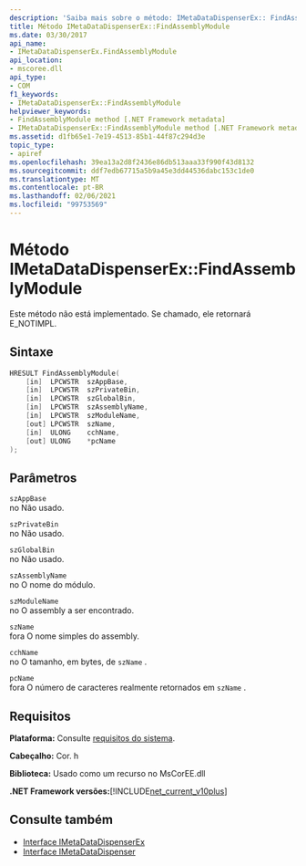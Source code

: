 ```yaml
---
description: 'Saiba mais sobre o método: IMetaDataDispenserEx:: FindAssemblyModule'
title: Método IMetaDataDispenserEx::FindAssemblyModule
ms.date: 03/30/2017
api_name:
- IMetaDataDispenserEx.FindAssemblyModule
api_location:
- mscoree.dll
api_type:
- COM
f1_keywords:
- IMetaDataDispenserEx::FindAssemblyModule
helpviewer_keywords:
- FindAssemblyModule method [.NET Framework metadata]
- IMetaDataDispenserEx::FindAssemblyModule method [.NET Framework metadata]
ms.assetid: d1fb65e1-7e19-4513-85b1-44f87c294d3e
topic_type:
- apiref
ms.openlocfilehash: 39ea13a2d8f2436e86db513aaa33f990f43d8132
ms.sourcegitcommit: ddf7edb67715a5b9a45e3dd44536dabc153c1de0
ms.translationtype: MT
ms.contentlocale: pt-BR
ms.lasthandoff: 02/06/2021
ms.locfileid: "99753569"
---
```

# <a name="imetadatadispenserexfindassemblymodule-method"></a>Método IMetaDataDispenserEx::FindAssemblyModule

Este método não está implementado. Se chamado, ele retornará E_NOTIMPL.  
  
## <a name="syntax"></a>Sintaxe  
  
```cpp  
HRESULT FindAssemblyModule(  
    [in]  LPCWSTR  szAppBase,  
    [in]  LPCWSTR  szPrivateBin,  
    [in]  LPCWSTR  szGlobalBin,  
    [in]  LPCWSTR  szAssemblyName,  
    [in]  LPCWSTR  szModuleName,  
    [out] LPCWSTR  szName,  
    [in]  ULONG    cchName,  
    [out] ULONG    *pcName  
);  
```  
  
## <a name="parameters"></a>Parâmetros  

 `szAppBase`  
 no Não usado.  
  
 `szPrivateBin`  
 no Não usado.  
  
 `szGlobalBin`  
 no Não usado.  
  
 `szAssemblyName`  
 no O nome do módulo.  
  
 `szModuleName`  
 no O assembly a ser encontrado.  
  
 `szName`  
 fora O nome simples do assembly.  
  
 `cchName`  
 no O tamanho, em bytes, de `szName` .  
  
 `pcName`  
 fora O número de caracteres realmente retornados em `szName` .  
  
## <a name="requirements"></a>Requisitos  

 **Plataforma:** Consulte [requisitos do sistema](../../get-started/system-requirements.md).  
  
 **Cabeçalho:** Cor. h  
  
 **Biblioteca:** Usado como um recurso no MsCorEE.dll  
  
 **.NET Framework versões:**[!INCLUDE[net_current_v10plus](../../../../includes/net-current-v10plus-md.md)]  
  
## <a name="see-also"></a>Consulte também

- [Interface IMetaDataDispenserEx](imetadatadispenserex-interface.md)
- [Interface IMetaDataDispenser](imetadatadispenser-interface.md)

